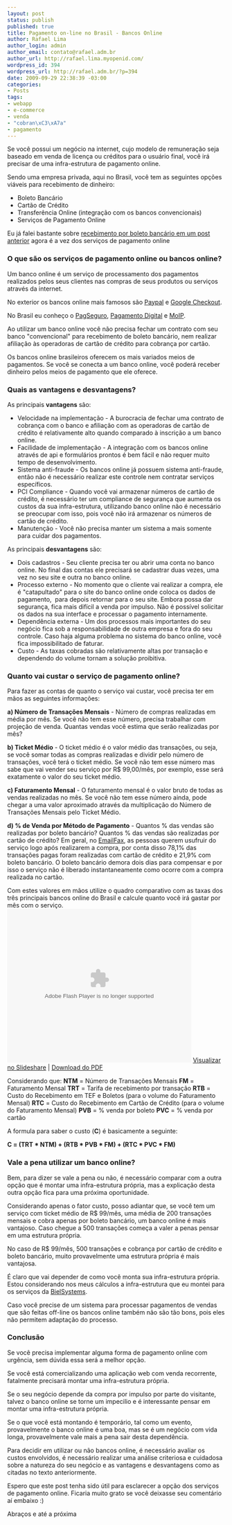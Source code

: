 ```yaml
--- 
layout: post
status: publish
published: true
title: Pagamento on-line no Brasil - Bancos Online
author: Rafael Lima
author_login: admin
author_email: contato@rafael.adm.br
author_url: http://rafael.lima.myopenid.com/
wordpress_id: 394
wordpress_url: http://rafael.adm.br/?p=394
date: 2009-09-29 22:38:39 -03:00
categories: 
- Posts
tags: 
- webapp
- e-commerce
- venda
- "cobran\xC3\xA7a"
- pagamento
---
```

Se você possui um negócio na internet, cujo modelo de remuneração seja baseado em venda de licença ou créditos para o usuário final, você irá precisar de uma infra-estrutura de pagamento online.

Sendo uma empresa privada, aqui no Brasil, você tem as seguintes opções viáveis para recebimento de dinheiro:
<ul>
	<li>Boleto Bancário</li>
	<li>Cartão de Crédito</li>
	<li>Transferência Online (integração com os bancos convencionais)</li>
	<li>Serviços de Pagamento Online</li>
</ul>
Eu já falei bastante sobre <a href="http://rafael.adm.br/p/pagamento-on-line-no-brasil-boleto-bancario/">recebimento por boleto bancário em um post anterior</a> agora é a vez dos serviços de pagamento online
<h3>O que são os serviços de pagamento online ou bancos online?</h3>
Um banco online é um serviço de processamento dos pagamentos realizados pelos seus clientes nas compras de seus produtos ou serviços através da internet.

No exterior os bancos online mais famosos são <a href="http://paypal.com">Paypal</a> e <a href="http://checkout.google.com">Google Checkout</a>.

No Brasil eu conheço o <a href="http://pagseguro.com.br">PagSeguro</a>, <a href="http://pagamentodigital.com.br">Pagamento Digital</a> e <a href="http://moip.com.br">MoIP</a>.

Ao utilizar um banco online você não precisa fechar um contrato com seu banco "convencional" para recebimento de boleto bancário, nem realizar afiliação às operadoras de cartão de crédito para cobrança por cartão.

Os bancos online brasileiros oferecem os mais variados meios de pagamentos. Se você se conecta a um banco online, você poderá receber dinheiro pelos meios de pagamento que ele oferece.
<h3>Quais as vantagens e desvantagens?</h3>
As principais <strong>vantagens</strong> são:
<ul>
	<li>Velocidade na implementação - A burocracia de fechar uma contrato de cobrança com o banco e afiliação com as operadoras de cartão de crédito é relativamente alto quando comparado à inscrição a um banco online.</li>
	<li>Facilidade de implementação - A integração com os bancos online através de api e formulários prontos é bem fácil e não requer muito tempo de desenvolvimento.</li>
	<li>Sistema anti-fraude - Os bancos online já possuem sistema anti-fraude, então não é necessário realizar este controle nem contratar serviços específicos.</li>
	<li>PCI Compliance - Quando você vai armazenar números de cartão de crédito, é necessário ter um compliance de segurança que aumenta os custos da sua infra-estrutura, utilizando banco online não é necessário se preocupar com isso, pois você não irá armazenar os números de cartão de crédito.</li>
	<li>Manutenção - Você não precisa manter um sistema a mais somente para cuidar dos pagamentos.</li>
</ul>
As principais <strong>desvantagens</strong> são:
<ul>
	<li>Dois cadastros - Seu cliente precisa ter ou abrir uma conta no banco online. No final das contas ele precisará se cadastrar duas vezes, uma vez no seu site e outra no banco online.</li>
	<li>Processo externo - No momento que o cliente vai realizar a compra, ele é "catapultado" para o site do banco online onde coloca os dados de pagamento,  para depois retornar para o seu site. Embora possa dar segurança, fica mais difícil a venda por impulso. Não é possível solicitar os dados na sua interface e processar o pagamento internamente.</li>
	<li>Dependência externa - Um dos processos mais importantes do seu negócio fica sob a responsabilidade de outra empresa e fora do seu controle. Caso haja alguma problema no sistema do banco online, você fica impossibilitado de faturar.</li>
	<li>Custo - As taxas cobradas são relativamente altas por transação e dependendo do volume tornam a solução proibitiva.</li>
</ul>
<h3>Quanto vai custar o serviço de pagamento online?</h3>
Para fazer as contas de quanto o serviço vai custar, você precisa ter em mãos as seguintes informações:

<strong>a) Número de Transações Mensais</strong> - Número de compras realizadas em média por mês. Se você não tem esse número, precisa trabalhar com projeção de venda. Quantas vendas você estima que serão realizadas por mês?

<strong>b) Ticket Médio</strong> - O ticket médio é o valor médio das transações, ou seja, se você somar todas as compras realizadas e dividir pelo número de transações, você terá o ticket médio. Se você não tem esse número mas sabe que vai vender seu serviço por R$ 99,00/mês, por exemplo, esse será exatamente o valor do seu ticket médio.

<strong>c) Faturamento Mensal</strong> - O faturamento mensal é o valor bruto de todas as vendas realizadas no mês. Se você não tem esse número ainda, pode chegar a uma valor aproximado através da multiplicação do Número de Transações Mensais pelo Ticket Médio.

<strong>d) % de Venda por Método de Pagamento</strong> - Quantos % das vendas são realizadas por boleto bancário? Quantos % das vendas são realizadas por cartão de crédito? Em geral, no <a href="http://emailfax.com.br">EmailFax</a>, as pessoas querem usufruir do serviço logo após realizarem a compra, por conta disso 78,1% das transações pagas foram realizadas com cartão de crédito e 21,9% com boleto bancário. O boleto bancário demora dois dias para compensar e por isso o serviço não é liberado instantaneamente como ocorre com a compra realizada no cartão.

Com estes valores em mãos utilize o quadro comparativo com as taxas dos três principais bancos online do Brasil e calcule quanto você irá gastar por mês com o serviço.
<object style="margin:0px" classid="clsid:d27cdb6e-ae6d-11cf-96b8-444553540000" width="425" height="355" codebase="http://download.macromedia.com/pub/shockwave/cabs/flash/swflash.cab#version=6,0,40,0"><param name="allowFullScreen" value="true" /><param name="allowScriptAccess" value="always" /><param name="src" value="http://static.slidesharecdn.com/swf/ssplayer2.swf?doc=bancosonline-090928210833-phpapp01&amp;rel=0&amp;stripped_title=tarifas-dos-bancos-online-no-brasil" /><param name="allowfullscreen" value="true" /><embed style="margin:0px" type="application/x-shockwave-flash" width="425" height="355" src="http://static.slidesharecdn.com/swf/ssplayer2.swf?doc=bancosonline-090928210833-phpapp01&amp;rel=0&amp;stripped_title=tarifas-dos-bancos-online-no-brasil" allowscriptaccess="always" allowfullscreen="true"></embed></object>
<a href="http://www.slideshare.net/rafael_lima/tarifas-dos-bancos-online-no-brasil">Visualizar no Slideshare</a> | <a href="http://www.slideshare.net/rafael_lima/tarifas-dos-bancos-online-no-brasil/download">Download do PDF</a>

Considerando que:
<strong>NTM</strong> = Número de Transações Mensais
<strong>FM</strong> = Faturamento Mensal
<strong>TRT</strong> = Tarifa de recebimento por transação
<strong>RTB</strong> = Custo do Recebimento em TEF e Boletos (para o volume do Faturamento Mensal)
<strong>RTC</strong> = Custo do Recebimento em Cartão de Crédito (para o volume do Faturamento Mensal)
<strong>PVB</strong> = % venda por boleto
<strong>PVC</strong> = % venda por cartão<strong>
</strong>

A formula para saber o custo (<strong>C</strong>) é basicamente a seguinte:

<strong>C = (TRT * NTM) + (RTB * PVB * FM) + (RTC * PVC * FM)</strong>
<h3>Vale a pena utilizar um banco online?</h3>
Bem, para dizer se vale a pena ou não, é necessário comparar com a outra opção que é montar uma infra-estrutura própria, mas a explicação desta outra opção fica para uma próxima oportunidade.

Considerando apenas o fator custo, posso adiantar que, se você tem um serviço com ticket médio de R$ 99/mês, uma média de 200 transações mensais e cobra apenas por boleto bancário, um banco online é mais vantajoso. Caso chegue a 500 transações começa a valer a penas pensar em uma estrutura própria.

No caso de R$ 99/mês, 500 transações e cobrança por cartão de crédito e boleto bancário, muito provavelmente uma estrutura própria é mais vantajosa.

É claro que vai depender de como você monta sua infra-estrutura própria. Estou considerando nos meus cálculos a infra-estrutura que eu montei para os serviços da <a href="http://bielsystems.com.br">BielSystems</a>.

Caso você precise de um sistema para processar pagamentos de vendas que são feitas off-line os bancos online também não são tão bons, pois eles não permitem adaptação do processo.
<h3>Conclusão</h3>
Se você precisa implementar alguma forma de pagamento online com urgência, sem dúvida essa será a melhor opção.

Se você está comercializando uma aplicação web com venda recorrente, fatalmente precisará montar uma infra-estrutura própria.

Se o seu negócio depende da compra por impulso por parte do visitante, talvez o banco online se torne um impecilio e é interessante pensar em montar uma infra-estrutura própria.

Se o que você está montando é temporário, tal como um evento, provavelmente o banco online é uma boa, mas se é um negócio com vida longa, provavelmente vale mais a pena sair desta dependência.

Para decidir em utilizar ou não bancos online, é necessário avaliar os custos envolvidos, é necessário realizar uma análise criteriosa e cuidadosa sobre a natureza do seu negócio e as vantagens e desvantagens como as citadas no texto anteriormente.

Espero que este post tenha sido útil para esclarecer a opção dos serviços de pagamento online. Ficaria muito grato se você deixasse seu comentário aí embaixo :)

Abraços e até a próxima

